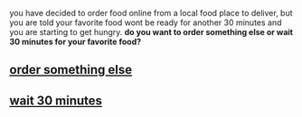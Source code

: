 you have decided to order food online from a local food place to deliver, but you are told your favorite food wont be ready for another 30 minutes and you are starting to get hungry. 
**do you want to order something else or wait 30 minutes for your favorite food?**
## [order something else](../otherfood/otherfood.md)
## [wait 30 minutes](../wait/wait.md)